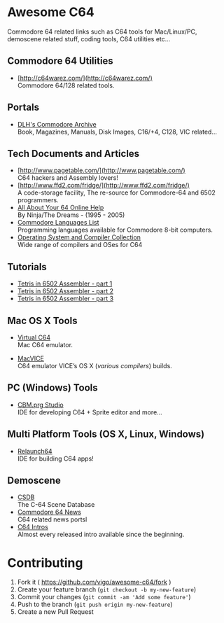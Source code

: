 # Awesome C64

Commodore 64 related links such as C64 tools for Mac/Linux/PC,
demoscene related stuff, coding tools, C64 utilities etc...


## Commodore 64 Utilities

* [http://c64warez.com/](http://c64warez.com/)  
Commodore 64/128 related tools.


## Portals

* [DLH's Commodore Archive](http://www.bombjack.org/commodore/)  
Book, Magazines, Manuals, Disk Images, C16/+4, C128, VIC related...


## Tech Documents and Articles

* [http://www.pagetable.com/](http://www.pagetable.com/)  
C64 hackers and Assembly lovers!
* [http://www.ffd2.com/fridge/](http://www.ffd2.com/fridge/)  
A code-storage facility, The re-source for Commodore-64 and 6502 programmers.
* [All About Your 64 Online Help](http://unusedino.de/ec64/technical/aay/c64/index.htm)  
By Ninja/The Dreams - (1995 - 2005)
* [Commodore Languages List](http://www.npsnet.com/danf/cbm/languages.html)  
Programming languages available for Commodore 8-bit computers.
* [Operating System and Compiler Collection](http://www.lyonlabs.org/commodore/onrequest/collections.html)  
Wide range of compilers and OSes for C64


## Tutorials

* [Tetris in 6502 Assembler - part 1](http://devdef.blogspot.com.tr/2015/02/tetris-in-6502-assembler-part-1.html)
* [Tetris in 6502 Assembler - part 2](http://devdef.blogspot.com.tr/2015/02/tetris-in-6502-assembler-part-2.html)
* [Tetris in 6502 Assembler - part 3](http://devdef.blogspot.com.tr/2015/02/tetris-in-6502-assembler-part-3.html)


## Mac OS X Tools
* [Virtual C64](https://dirkwhoffmann.github.io/virtualc64)  
Mac C64 emulator.

* [MacVICE](http://lallafa.de/blog/c64-projects/macvice/)  
C64 emulator VICE’s OS X (*various compilers*) builds.

## PC (Windows) Tools

* [CBM.prg Studio](http://www.ajordison.co.uk/screenshots.html)  
IDE for developing C64 + Sprite editor and more...


## Multi Platform Tools (OS X, Linux, Windows)

* [Relaunch64](http://www.popelganda.de/relaunch64.html)  
IDE for building C64 apps!


## Demoscene

* [CSDB](http://csdb.dk)  
The C-64 Scene Database
* [Commodore 64 News](http://c64.sk/)  
C64 related news portsl
* [C64 Intros](intros.c64.org)  
Almost every released intro available since the beginning.


# Contributing

1. Fork it ( https://github.com/vigo/awesome-c64/fork )
2. Create your feature branch (`git checkout -b my-new-feature`)
3. Commit your changes (`git commit -am 'Add some feature'`)
4. Push to the branch (`git push origin my-new-feature`)
5. Create a new Pull Request
